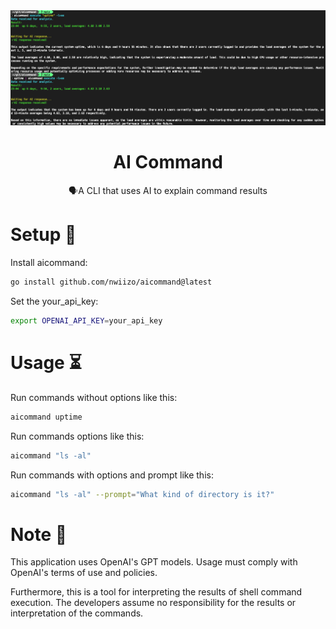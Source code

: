 <div align="center">
  <div>
    <img src=".github/screenshot01.png" alt="AI Commits"/>
    <h1 align="center">AI Command</h1>
  </div>
  <div>
    🗣A CLI that uses AI to explain command results
  </div>

</div>


# Setup 🔧
Install aicommand:
```bash
go install github.com/nwiizo/aicommand@latest
```

Set the your_api_key:
```bash
export OPENAI_API_KEY=your_api_key
```

# Usage ⏳
Run commands without options like this:
```bash
aicommand uptime
```

Run commands options like this:
```bash
aicommand "ls -al"
```

Run commands with options and prompt like this:
```bash
aicommand "ls -al" --prompt="What kind of directory is it?"
```

# Note 📝
This application uses OpenAI's GPT models. Usage must comply with OpenAI's terms of use and policies.

Furthermore, this is a tool for interpreting the results of shell command execution. The developers assume no responsibility for the results or interpretation of the commands.
